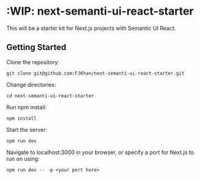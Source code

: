 # :WIP: next-semanti-ui-react-starter

This will be a starter kit for Next.js projects with Semantic UI React.

## Getting Started

Clone the repository:

 ```
 git clone git@github.com:FJKhan/next-semanti-ui-react-starter.git
 ```

Change directories:

 ```
 cd next-semanti-ui-react-starter
 ```

Run npm install:

  ```
  npm install
  ```

Start the server:

  ```
  npm run dev
  ```


Navigate to localhost:3000 in your browser, or specify a port for Next.js to run on using:
```
npm run dev -- -p <your port here>
```
